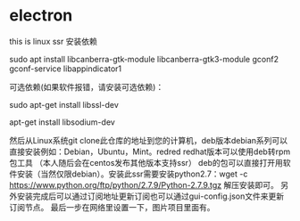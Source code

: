 # electron
this is linux ssr
安装依赖

sudo apt install libcanberra-gtk-module libcanberra-gtk3-module gconf2 gconf-service libappindicator1

可选依赖(如果软件报错，请安装可选依赖)：

sudo apt-get install libssl-dev

apt-get install libsodium-dev

然后从Linux系统git clone此仓库的地址到您的计算机，deb版本debian系列可以直接安装例如：Debian，Ubuntu，Mint。redred
redhat版本可以使用deb转rpm包工具 （本人随后会在centos发布其他版本支持ssr）
deb的包可以直接打开用软件安装（当然仅限debian）。安装此ssr需要安装python2.7：wget -c https://www.python.org/ftp/python/2.7.9/Python-2.7.9.tgz 
解压安装即可。
另外安装完成后可以通过订阅地址更新订阅也可以通过gui-config.json文件来更新订阅节点。
最后一步在网络里设置一下，图片项目里面有。
